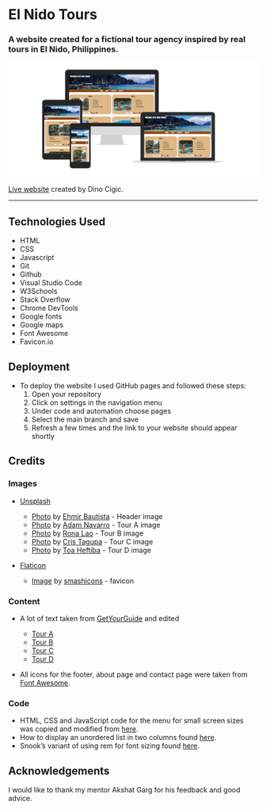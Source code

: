 # El Nido Tours

### A website created for a fictional tour agency inspired by real tours in El Nido, Philippines.

![am I responsive screenshot](assets/images/readme/responsive-screenshot.jpg)

[Live website](https://dcigic92.github.io/pp1-el-nido-tours/index.html) created by Dino Cigic.

***

## Technologies Used
- HTML
- CSS
- Javascript
- Git
- Github
- Visual Studio Code
- W3Schools
- Stack Overflow
- Chrome DevTools
- Google fonts
- Google maps
- Font Awesome
- Favicon.io

## Deployment
- To deploy the website I used GitHub pages and followed these steps:
    1. Open your repository
    2. Click on settings in the navigation menu
    3. Under code and automation choose pages 
    4. Select the main branch and save
    5. Refresh a few times and the link to your website should appear shortly

## Credits

### Images 

- [Unsplash](https://unsplash.com/)
    - [Photo](https://unsplash.com/photos/xmw-2dMRH3Y) by [Ehmir Bautista](https://unsplash.com/es/@ehmirbautista) - Header image
    - [Photo](https://unsplash.com/photos/qXcl3z7_AOc) by [Adam Navarro](https://unsplash.com/ko/@adamnavarro_) - Tour A image
    - [Photo](https://unsplash.com/photos/JcLgfW2pccc) by [Rona Lao](https://unsplash.com/es/@ronalao) - Tour B image
    - [Photo](https://unsplash.com/photos/is-iq9wqMWw) by [Cris Tagupa](https://unsplash.com/es/@cjtagupa) - Tour C image
    - [Photo](https://unsplash.com/photos/DvyEkhT3RUU) by [Toa Heftiba](https://unsplash.com/@heftiba) - Tour D image

- [Flaticon](https://www.flaticon.com/)
    - [Image](https://www.flaticon.com/free-icon/island_4617266) by [smashicons](https://www.flaticon.com/authors/smashicons) - favicon

### Content

- A lot of text taken from [GetYourGuide](https://www.getyourguide.com/) and edited
    - [Tour A](https://www.getyourguide.com/el-nido-l974/el-nido-island-hopping-tour-a-lagoons-and-beaches-t217227/)
    - [Tour B](https://www.getyourguide.com/el-nido-l974/el-nido-island-hopping-tour-b-cudognong-cave-more-t228373/)
    - [Tour C](https://www.getyourguide.com/hidden-beach-l104676/el-nido-island-hopping-tour-c-hidden-beaches-shrine-t219591/)
    - [Tour D](https://www.getyourguide.com/el-nido-l974/el-nido-hidden-beaches-and-lagoons-boat-hopping-tour-d-t229222/)

- All icons for the footer, about page and contact page were taken from [Font Awesome](https://fontawesome.com/).

### Code

- HTML, CSS and JavaScript code for the menu for small screen sizes was copied and modified from [here](https://www.w3schools.com/howto/tryit.asp?filename=tryhow_js_topnav).
- How to display an unordered list in two columns found [here](https://stackoverflow.com/questions/14745297/how-to-display-an-unordered-list-in-two-columns).
- Snook’s variant of using rem for font sizing found [here](https://www.sitepoint.com/understanding-and-using-rem-units-in-css/).

## Acknowledgements

I would like to thank my mentor Akshat Garg for his feedback and good advice.
